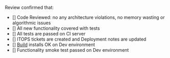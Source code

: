 Review confirmed that:

- [] Code Reviewed: no any architecture violations, no memory wasting or algorithmic issues
- [] All new functionality covered with tests
- [] All tests are passed on CI server
- [] ITOPS tickets are created and Deployment notes are updated
- [] [Build](http://bla.bla) installs OK on Dev environment
- [] Functionality smoke test passed on Dev environment
